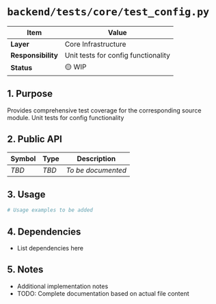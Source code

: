 # `backend/tests/core/test_config.py`

| Item               | Value                                                              |
| ------------------ | ------------------------------------------------------------------ |
| **Layer**          | Core Infrastructure                                                           |
| **Responsibility** | Unit tests for config functionality                                                   |
| **Status**         | 🟡 WIP                                                            |

## 1. Purpose

Provides comprehensive test coverage for the corresponding source module. Unit tests for config functionality

## 2. Public API

| Symbol       | Type     | Description            |
| ------------ | -------- | ---------------------- |
| *TBD*        | *TBD*    | *To be documented*     |

## 3. Usage

```python
# Usage examples to be added
```

## 4. Dependencies

- List dependencies here

## 5. Notes

- Additional implementation notes
- TODO: Complete documentation based on actual file content
